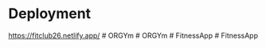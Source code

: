 # Deployment

 https://fitclub26.netlify.app/
#   O R G Y m  
 #   O R G Y m  
 #   F i t n e s s A p p  
 #   F i t n e s s A p p  
 